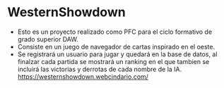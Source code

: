 # WesternShowdown
- Esto es un proyecto realizado como PFC para el ciclo formativo de grado superior DAW.
- Consiste en un juego de navegador de cartas inspirado en el oeste.
- Se registrará un usuario para jugar y quedará en la base de datos, al finalzar cada partida se mostrará un ranking en el que tambien se incluirá las victorias y derrotas de cada nombre de la IA.
https://westernshowdown.webcindario.com/
